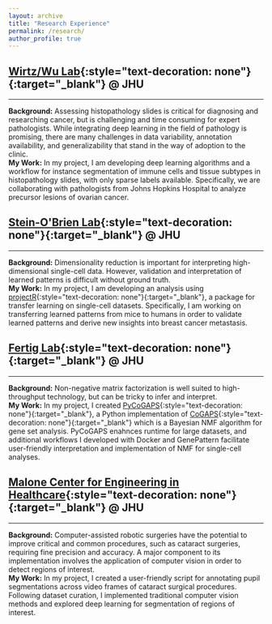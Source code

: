```yaml
---
layout: archive
title: "Research Experience"
permalink: /research/
author_profile: true
---
```



## [Wirtz/Wu Lab](https://wirtzlab.johnshopkins.edu/){:style="text-decoration: none"}{:target="_blank"} @ JHU 
---

**Background:** Assessing histopathology slides is critical for diagnosing and researching cancer, but is challenging and time consuming for expert pathologists. While integrating deep learning in the field of pathology is promising, there are many challenges in data variability, annotation availability, and generalizability that stand in the way of adoption to the clinic.  
**My Work:** In my project, I am developing deep learning algorithms and a workflow for instance segmentation of immune cells and tissue subtypes in histopathology slides, with only sparse labels available. Specifically, we are collaborating with pathologists from Johns Hopkins Hospital to analyze precursor lesions of ovarian cancer.  


## [Stein-O'Brien Lab](http://www.steinobrienlab.org/){:style="text-decoration: none"}{:target="_blank"} @ JHU 
---

**Background:** Dimensionality reduction is important for interpreting high-dimensional single-cell data. However, validation and interpretation of learned patterns is difficult without ground truth.  
**My Work:** In my project, I am developing an analysis using [projectR](https://pubmed.ncbi.nlm.nih.gov/32167521/){:style="text-decoration: none"}{:target="_blank"}, a package for transfer learning on single-cell datasets. Specifically, I am working on transferring learned patterns from mice to humans in order to validate learned patterns and derive new insights into breast cancer metastasis. 


## [Fertig Lab](https://fertiglab.com/){:style="text-decoration: none"}{:target="_blank"} @ JHU 
---
  
**Background:** Non-negative matrix factorization is well suited to high-throughput technology, but can be tricky to infer and interpret.  
**My Work:** In my project, I created [PyCoGAPS](https://www.biorxiv.org/content/10.1101/2022.07.09.499398v1){:style="text-decoration: none"}{:target="_blank"}, a Python implementation of [CoGAPS](https://bmcbioinformatics.biomedcentral.com/articles/10.1186/s12859-020-03796-9){:style="text-decoration: none"}{:target="_blank"} which is a Bayesian NMF algorithm for gene set analysis. PyCoGAPS enahnces runtime for large datasets, and additional workflows I developed with Docker and GenePattern facilitate user-friendly interpretation and implementation of NMF for single-cell analyses. 


## [Malone Center for Engineering in Healthcare](https://malonecenter.jhu.edu/){:style="text-decoration: none"}{:target="_blank"} @ JHU 
---

**Background:** Computer-assisted robotic surgeries have the potential to improve critical and common procedures, such as cataract surgeries, requiring fine precision and accuracy. A major component to its implementation involves the application of computer vision in order to detect regions of interest.  
**My Work:** In my project, I created a user-friendly script for annotating pupil segmentations across video frames of cataract surgical procedures. Following dataset curation, I implemented traditional computer vision methods and explored deep learning for segmentation of regions of interest.  
